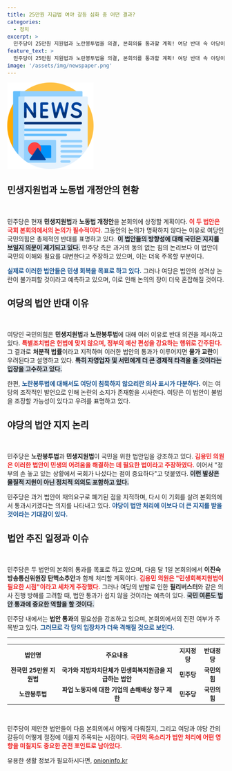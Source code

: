 ```yaml
---
title: 25만원 지급법 여야 갈등 심화 중 어떤 결과?
categories:
  - 정치
excerpt: >
  민주당이 25만원 지원법과 노란봉투법을 의결, 본회의를 통과할 계획! 여당 반대 속 야당이 단독으로 추진하는 법안들은 민생 회복 vs 불법 파업 조장 논란을 불러일으키고 있다. 3일까지의 결과가 주목된다.
feature_text: >
  민주당이 25만원 지원법과 노란봉투법을 의결, 본회의를 통과할 계획! 여당 반대 속 야당이 단독으로 추진하는 법안들은 민생 회복 vs 불법 파업 조장 논란을 불러일으키고 있다. 3일까지의 결과가 주목된다.
image: '/assets/img/newspaper.png'
---
```


<p><img src="/assets/img/newspaper.png" alt="kimp 속보" /></p>

<h2 data-ke-size="size26">민생지원법과 노동법 개정안의 현황</h2>

<p data-ke-size="size16">&nbsp;</p>

<p>민주당은 현재 <strong>민생지원법</strong>과 <strong>노동법 개정안</strong>을 본회의에 상정할 계획이다. <b><span style="color: #ee2323;">이 두 법안은 국회 본회의에서의 논의가 필수적이다.</span></b> 그동안의 논의가 명확하지 않다는 이유로 여당인 국민의힘은 총제적인 반대를 표명하고 있다. <b><span style="background-color: #21538527;">이 법안들의 방향성에 대해 국민은 지지를 보일지 의문이 제기되고 있다.</span></b> 민주당 측은 과거의 동의 없는 힘의 논리보다 이 법안이 국민의 이해와 필요를 대변한다고 주장하고 있으며, 이는 더욱 주목할 부분이다. </p>

<p><b><span style="color: #1a5490;">실제로 이러한 법안들은 민생 회복을 목표로 하고 있다.</span></b> 그러나 여당은 법안의 성격상 논란이 불가피할 것이라고 예측하고 있으며, 이로 인해 논의의 장이 더욱 혼잡해질 것이다.</p>

<h2 data-ke-size="size26">여당의 법안 반대 이유</h2>

<p data-ke-size="size16">&nbsp;</p>

<p>여당인 국민의힘은 <strong>민생지원법</strong>과 <strong>노란봉투법</strong>에 대해 여러 이유로 반대 의견을 제시하고 있다. <b><span style="color: #ee2323;">특별조치법은 헌법에 맞지 않으며, 정부의 예산 편성을 강요하는 행위로 간주된다.</span></b> 그 결과로 <strong>처분적 법률</strong>이라고 지적하며 이러한 법안의 통과가 이루어지면 <strong>물가 교란</strong>이 우려된다고 설명하고 있다. <b><span style="background-color: #21538527;">특히 자영업자 및 서민에게 더 큰 경제적 타격을 줄 것이라는 입장을 고수하고 있다.</span></b> </p>

<p>한편, <b><span style="color: #1a5490;">노란봉투법에 대해서도 여당이 침묵하지 않으리란 의사 표시가 다분하다.</span></b> 이는 여당의 조작적인 발언으로 인해 논란의 소지가 존재함을 시사한다. 여당은 이 법안이 불법을 조장할 가능성이 있다고 우려를 표명하고 있다.</p>

<h2 data-ke-size="size26">야당의 법안 지지 논리</h2>

<p data-ke-size="size16">&nbsp;</p>

<p>민주당은 <strong>노란봉투법</strong>과 <strong>민생지원법</strong>이 국민을 위한 법안임을 강조하고 있다. <b><span style="color: #ee2323;">김용민 의원은 이러한 법안이 민생의 어려움을 해결하는 데 필요한 법이라고 주장하였다.</span></b> 이어서 "정부의 손 놓고 있는 상황에서 국회가 나섰다는 점이 중요하다"고 덧붙였다. <b><span style="background-color: #21538527;">이런 발상은 물질적 지원이 아닌 정치적 의의도 포함하고 있다.</span></b> </p>

<p>민주당은 과거 법안이 재의요구로 폐기된 점을 지적하며, 다시 이 기회를 살려 본회의에서 통과시키겠다는 의지를 나타내고 있다. <b><span style="color: #1a5490;">야당이 법안 처리에 이보다 더 큰 지지를 받을 것이라는 기대감이 있다.</span></b></p>

<h2 data-ke-size="size26">법안 추진 일정과 이슈</h2>

<p data-ke-size="size16">&nbsp;</p>

<p>민주당은 두 법안의 본회의 통과를 목표로 하고 있으며, 다음 달 1일 본회의에서 <strong>이진숙 방송통신위원장 탄핵소추안</strong>과 함께 처리할 계획이다. <b><span style="color: #ee2323;">김용민 의원은 "민생회복지원법이 필요한 시점"이라고 세차게 주장했다.</span></b> 그러나 여당의 반발로 인한 <strong>필리버스터</strong>와 같은 의사 진행 방해를 고려할 때, 법안 통과가 쉽지 않을 것이라는 예측이 있다. <b><span style="background-color: #21538527;">국민 여론도 법안 통과에 중요한 역할을 할 것이다.</span></b> </p>

<p>민주당 내에서는 <strong>법안 통과</strong>의 필요성을 강조하고 있으며, 본회의에서의 진전 여부가 주목받고 있다. <b><span style="color: #1a5490;">그러므로 각 당의 입장차가 더욱 격해질 것으로 보인다.</span></b></p>

<hr>

<table style="width: 100%; border-collapse: collapse;">
<tr>
<th style="text-align: center; height: 32px;"><b>법안명</b></th>
<th style="text-align: center; height: 32px;"><b>주요내용</b></th>
<th style="text-align: center; height: 32px;"><b>지지정당</b></th>
<th style="text-align: center; height: 32px;"><b>반대정당</b></th>
</tr>
<tr>
<td style="text-align: center; height: 17px;"><b>전국민 25만원 지원법</b></td>
<td style="text-align: center; height: 17px;"><b>국가와 지방자치단체가 민생회복지원금을 지급하는 법안</b></td>
<td style="text-align: center; height: 17px;"><b>민주당</b></td>
<td style="text-align: center; height: 17px;"><b>국민의힘</b></td>
</tr>
<tr>
<td style="text-align: center; height: 17px;"><b>노란봉투법</b></td>
<td style="text-align: center; height: 17px;"><b>파업 노동자에 대한 기업의 손해배상 청구 제한</b></td>
<td style="text-align: center; height: 17px;"><b>민주당</b></td>
<td style="text-align: center; height: 17px;"><b>국민의힘</b></td>
</tr>
</table>

<p data-ke-size="size16">&nbsp;</p>

<p>민주당이 제안한 법안들이 다음 본회의에서 어떻게 다뤄질지, 그리고 여당과 야당 간의 갈등이 어떻게 절정에 이를지 주목되는 시점이다. <b><span style="color: #ee2323;">국민의 목소리가 법안 처리에 어떤 영향을 미칠지도 중요한 관전 포인트로 남아있다.</span></b></p>
유용한 생활 정보가 필요하시다면, <a href="https://onioninfo.kr" rel="dofollow">onioninfo.kr</a>


